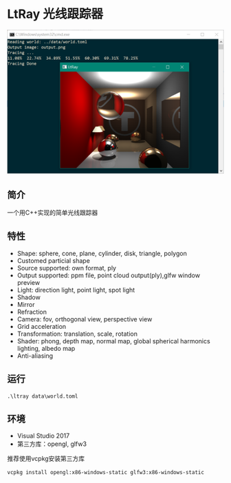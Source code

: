 # LtRay 光线跟踪器

![](LtRay.png)

## 简介

一个用C++实现的简单光线跟踪器

## 特性


* Shape: sphere, cone, plane, cylinder, disk, triangle, polygon
* Customed particial shape
* Source supported: own format, ply
* Output supported: ppm file, point cloud output(ply),glfw window preview
* Light: direction light, point light, spot light
* Shadow
* Mirror
* Refraction
* Camera: fov, orthogonal view, perspective view
* Grid acceleration
* Transformation: translation, scale, rotation
* Shader: phong, depth map, normal map, global spherical harmonics lighting, albedo map
* Anti-aliasing

## 运行

```
.\ltray data\world.toml
```


## 环境

* Visual Studio 2017
* 第三方库：opengl, glfw3

推荐使用vcpkg安装第三方库

```
vcpkg install opengl:x86-windows-static glfw3:x86-windows-static
```

